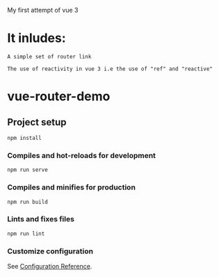 My first attempt of vue 3

# It inludes:
```
A simple set of router link
```
```
The use of reactivity in vue 3 i.e the use of "ref" and "reactive"
```


# vue-router-demo

## Project setup
```
npm install
```

### Compiles and hot-reloads for development
```
npm run serve
```

### Compiles and minifies for production
```
npm run build
```

### Lints and fixes files
```
npm run lint
```

### Customize configuration
See [Configuration Reference](https://cli.vuejs.org/config/).

